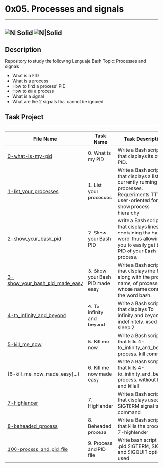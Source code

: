 # 0x05. Processes and signals
---
![N|Solid](https://www.holbertonschool.com/holberton-logo.png) ![N|Solid](https://intranet.hbtn.io/assets/holberton-logo-coral-27055cb2f875eb10bf3b3942e52a24581bc0667695bdc856d4f08b469b678000.png)
---

## Description
Repository to study the following Lenguaje Bash Topic: Processes and signals

- What is a PID
- What is a process
- How to find a process’ PID
- How to kill a process
- What is a signal
- What are the 2 signals that cannot be ignored

## Task Project
---
File Name|Task Name|Task Description
---|---|---
[0-what-is-my-pid](...)|0. What is my PID|Write a Bash script that displays its own PID.
[1-list_your_processes](...)|1. List your processes|Write a Bash script that displays a list of currently running processes. Requeriments TTY user-oriented format, show process hierarchy
[2-show_your_bash_pid](...)|2. Show your Bash PID|write a Bash script that displays lines containing the bash word, thus allowing you to easily get the PID of your Bash process.
[3-show_your_bash_pid_made_easy](...)|3. Show your Bash PID made easy|Write a Bash script that displays the PID, along with the process name, of processes whose name contain the word bash.
[4-to_infinity_and_beyond](...)|4. To infinity and beyond|Write a Bash script that displays To infinity and beyond indefinitely. used sleep 2
[5-kill_me_now](...)|5. Kill me now|Write a Bash script that kills 4-to_infinity_and_beyond process. kill command
[6-kill_me_now_made_easy]...)|6. Kill me now made easy|Write a Bash script that kills 4-to_infinity_and_beyond process. without kill and killall
[7-highlander](...)|7. Highlander|Write a Bash script that displays used SIGTERM signal trap command
[8-beheaded_process](...)|8. Beheaded process|Write a Bash script that kills the process 7-highlander
[100-process_and_pid_file](...)|9. Process and PID file| Write bash script file .pid SIGTERM, SIGINT and SIGQUIT option used
